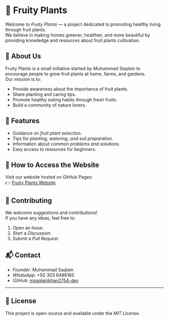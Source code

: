 # 🍓 Fruity Plants

Welcome to *Fruity Plants* — a project dedicated to promoting healthy living through fruit plants.  
We believe in making homes greener, healthier, and more beautiful by providing knowledge and resources about fruit plants cultivation.  


## 🌱 About Us
Fruity Plants is a small initiative started by *Muhammad Saqlain* to encourage people to grow fruit plants at home, farms, and gardens.  
Our mission is to:
- Provide awareness about the importance of fruit plants.  
- Share planting and caring tips.  
- Promote healthy eating habits through fresh fruits.  
- Build a community of nature lovers.  


## 📖 Features
- Guidance on *fruit plant selection*.  
- Tips for *planting, watering, and soil preparation*.  
- Information about *common problems and solutions*.  
- Easy access to resources for beginners.  


## 🚀 How to Access the Website
Visit our website hosted on GitHub Pages:  
👉 [Fruity Plants Website](https://msaqlainkhan2754-dev.github.io/fruity-plants/)


## 🤝 Contributing
We welcome suggestions and contributions!  
If you have any ideas, feel free to:  
1. Open an *Issue*.  
2. Start a *Discussion*.  
3. Submit a *Pull Request*.  


## 📬 Contact
- *Founder:* Muhammad Saqlain  
- *WhatsApp:* +92 303 6486165  
- *GitHub:* [msaqlainkhan2754-dev](https://github.com/msaqlainkhan2754-dev)  

---

## 📜 License
This project is open-source and available under the *MIT License*.
